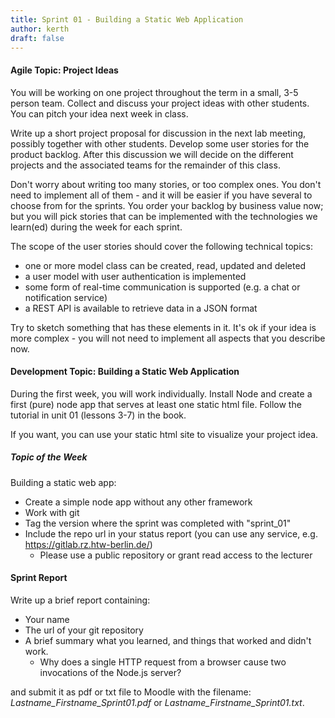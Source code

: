 ```yaml
---
title: Sprint 01 - Building a Static Web Application
author: kerth
draft: false
---
```


#### Agile Topic: Project Ideas

You will be working on one project throughout the term in a small, 3-5 person team.
Collect and discuss your project ideas with other students. You can pitch your idea next week in class.

Write up a short project proposal for discussion in the next lab meeting, possibly together with other
students. Develop some user stories for the product backlog. After this discussion we will decide on the
different projects and the associated teams for the remainder of this class.

Don't worry about writing too many stories, or too complex ones. You don't need to implement all of them -
and it will be easier if you have several to choose from for the sprints. You order your backlog by business
value now; but you will pick stories that can be implemented with the technologies we learn(ed) during the week
for each sprint.

The scope of the user stories should cover the following technical topics:

* one or more model class can be created, read, updated and deleted
* a user model with user authentication is implemented
* some form of real-time communication is supported (e.g. a chat or notification service)
* a REST API is available to retrieve data in a JSON format

Try to sketch something that has these elements in it. It's ok if your idea is more complex - you will not need to
implement all aspects that you describe now.

#### Development Topic: Building a Static Web Application

During the first week, you will work individually. Install Node and create a first (pure)
node app that serves at least one static html file. Follow the tutorial in unit 01 (lessons 3-7) in the book.

If you want, you can use your static html site to visualize your project idea.

##### Topic of the Week

Building a static web app:

- Create a simple node app without any other framework
- Work with git
- Tag the version where the sprint was completed with "sprint_01"
- Include the repo url in your status report (you can use any service, e.g. https://gitlab.rz.htw-berlin.de/)
  - Please use a public repository or grant read access to the lecturer

#### Sprint Report

Write up a brief report containing:

- Your name
- The url of your git repository
- A brief summary what you learned, and things that worked and didn't work.
  - Why does a single HTTP request from a browser cause two invocations of the Node.js server?

and submit it as pdf or txt file to Moodle with the filename: _Lastname\_Firstname\_Sprint01.pdf_ or
_Lastname\_Firstname\_Sprint01.txt_.
